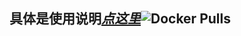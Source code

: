 ## 具体是使用说明[_点这里_](https://github.com/lxk0301/scripts/tree/master/docker#usage)![Docker Pulls](https://img.shields.io/docker/pulls/akyakya/jd_scripts?style=for-the-badge)

